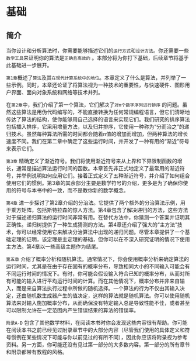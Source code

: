 # 基础

## 简介

当你设计和分析算法时，你需要能够描述它们的`运行方式`和`设计方法`。你还需要一些`数学工具`来证明你的算法是`正确且高效的`
。本部分将为你打下基础，后续章节将基于此基础进一步展开。

`第1章`概述了`算法`及其`在现代计算系统中的地位`。本章定义了什么是算法，并列举了一些示例。同时，本章还论证了将算法视为一种技术的重要性，与快速硬件、图形用户界面、面向对象系统和网络等技术并列。

在`第2章`中，我们介绍了第一个算法，它们解决了`对n个数字序列进行排序`
的问题。虽然这些算法是用伪代码编写的，不能直接转换为任何常规编程语言，但它们清晰地传达了算法的结构，使你能够用自己选择的语言来实现它们。我们研究的排序算法包括插入排序，它采用增量方法，以及归并排序，它使用一种称为“分而治之”的递归技术。虽然每种算法所需的时间都会随着n值的增加而增加，但两种算法的增长速度不同。我们在第二章中确定了这些运行时间，并开发了一种有用的“渐近”符号来表示它们。

`第3章`
精确定义了渐近符号。我们将使用渐近符号来从上界和下界限制函数的增长，通常是描述算法运行时间的函数。本章首先非正式地定义了最常用的渐近符号，并举例说明如何应用它们。接着正式定义了五种渐近符号，并介绍了如何组合使用它们的惯例。第3章的其余部分主要是数学符号的介绍，更多是为了确保你使用的符号与本书中的一致，而不是教你新的数学概念。

`第4章`
进一步探讨了第2章介绍的分治法。它提供了两个额外的分治算法示例，用于乘方矩阵，包括斯特拉森的惊人方法。第4章包含了解决递归的方法，这些方法对于描述递归算法的运行时间非常有用。在替代方法中，你猜测一个答案并证明其正确性。递归树提供了一种生成猜测的方法。第4章还介绍了强大的“主方法”技术，你可以经常使用它来解决分治算法中出现的递归问题。尽管本章提供了一个基础定理的证明，该定理是主定理的基础，但你可以在不深入研究证明的情况下使用主方法。第4章以一些高级主题作为结尾。

`第五章`
介绍了概率分析和随机算法。通常情况下，你会使用概率分析来确定算法的运行时间，尤其是在由于存在固有的概率分布，导致相同大小的不同输入可能会有不同运行时间的情况下。有时，你可能会假设输入符合已知的概率分布，从而对所有可能的输入进行平均运行时间的计算。而在其他情况下，概率分布并非来自输入，而是来自算法执行过程中所做的随机选择。一个算法的行为不仅由其输入决定，还由随机数生成器产生的值决定，这样的算法就是随机算法。你可以使用随机算法来对输入施加概率分布，从而确保没有特定输入总是导致性能不佳，或者甚至可以限制允许在一定范围内产生错误结果的算法的错误率。

`附录A-D`
包含了其他数学材料，在阅读本书时你会发现这些内容很有帮助。你可能在阅读本书之前已经见过附录章节中的大部分内容（尽管我们使用的具体定义和符号惯例在某些情况下可能与你以前见过的有所不同），因此你应该将附录视为参考资料。另一方面，你可能还没有见过第一部分的大多数内容。第一部分的所有章节和附录都带有教程的风格。

